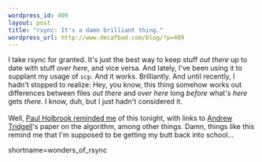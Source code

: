 ```yaml
--- 
wordpress_id: 409
layout: post
title: "rsync: It's a damn brilliant thing."
wordpress_url: http://www.decafbad.com/blog/?p=409
---
```

I take rsync for granted.  It's just the best way to keep stuff <i>out there</i>
up to date with stuff <i>over here</i>, and vice versa.  And lately, I've been
using it to supplant my usage of <code>scp</code>.  And it works.  Brilliantly.  And until
recently, I hadn't stopped to realize:  Hey, you know, this thing somehow works
out differences between files <i>out there</i> and <i>over here</i> long <i>before</i>
what's <i>here</i> gets <i>there</i>.  I know, duh, but I just hadn't considered it.
<br /><br />
Well,
<a href="http://weblog.bluepenguin.us/archives/2003/04/22/rsync_one_of_the_wonders_of_the_cs_world.html" target="_top">Paul Holbrook reminded me</a>
of this tonight, with links to <a href="http://samba.anu.edu.au/~tridge/" target="_top">Andrew Tridgell</a>'s
paper on the algorithm, among other things.  Damn, things like this remind me
that I'm supposed to be getting my butt back into school...
<!--more-->
shortname=wonders_of_rsync
